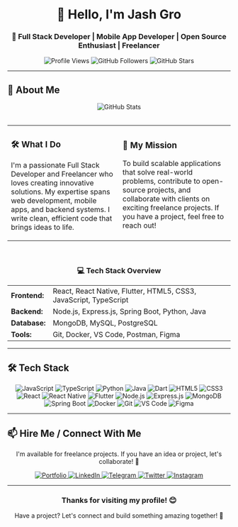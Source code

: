 <div align="center">
  <h1>👋 Hello, I'm Jash Gro</h1>
  <h3>🚀 Full Stack Developer | Mobile App Developer | Open Source Enthusiast | Freelancer</h3>
  
  <div>
    <img src="https://komarev.com/ghpvc/?username=BlackHatDevX&style=flat-square&color=00FF00" alt="Profile Views" />
    <img src="https://img.shields.io/github/followers/BlackHatDevX?label=Followers&style=social&color=00FF00" alt="GitHub Followers" />
    <img src="https://img.shields.io/github/stars/BlackHatDevX?label=Stars&style=social&color=00FF00" alt="GitHub Stars" />
  </div>
</div>

---

## 🎯 About Me

<div align="center">
  <img src="https://github-readme-stats.vercel.app/api?username=BlackHatDevX&show_icons=true&theme=radical&hide_border=true&bg_color=0D1117&title_color=00FF00&text_color=FFFFFF&icon_color=00FF00" alt="GitHub Stats" />
</div>

<br>

<div align="center">
  <table>
    <tr>
      <td width="50%">
        <h3>🛠️ What I Do</h3>
        <p>I'm a passionate Full Stack Developer and Freelancer who loves creating innovative solutions. My expertise spans web development, mobile apps, and backend systems. I write clean, efficient code that brings ideas to life.</p>
      </td>
      <td width="50%">
        <h3>🎯 My Mission</h3>
        <p>To build scalable applications that solve real-world problems, contribute to open-source projects, and collaborate with clients on exciting freelance projects. If you have a project, feel free to reach out!</p>
      </td>
    </tr>
  </table>
</div>

<br>

<div align="center">
  <h3>💻 Tech Stack Overview</h3>
  <table>
    <tr>
      <td><strong>Frontend:</strong></td>
      <td>React, React Native, Flutter, HTML5, CSS3, JavaScript, TypeScript</td>
    </tr>
    <tr>
      <td><strong>Backend:</strong></td>
      <td>Node.js, Express.js, Spring Boot, Python, Java</td>
    </tr>
    <tr>
      <td><strong>Database:</strong></td>
      <td>MongoDB, MySQL, PostgreSQL</td>
    </tr>
    <tr>
      <td><strong>Tools:</strong></td>
      <td>Git, Docker, VS Code, Postman, Figma</td>
    </tr>
  </table>
</div>

---

## 🛠️ Tech Stack

<div align="center">
  <img src="https://img.shields.io/badge/-JavaScript-F7DF1E?style=for-the-badge&logo=javascript&logoColor=black" alt="JavaScript" />
  <img src="https://img.shields.io/badge/-TypeScript-3178C6?style=for-the-badge&logo=typescript&logoColor=white" alt="TypeScript" />
  <img src="https://img.shields.io/badge/-Python-3776AB?style=for-the-badge&logo=python&logoColor=white" alt="Python" />
  <img src="https://img.shields.io/badge/-Java-ED8B00?style=for-the-badge&logo=java&logoColor=white" alt="Java" />
  <img src="https://img.shields.io/badge/-Dart-0175C2?style=for-the-badge&logo=dart&logoColor=white" alt="Dart" />
  <img src="https://img.shields.io/badge/-HTML5-E34F26?style=for-the-badge&logo=html5&logoColor=white" alt="HTML5" />
  <img src="https://img.shields.io/badge/-CSS3-1572B6?style=for-the-badge&logo=css3&logoColor=white" alt="CSS3" />
  <br>
  <img src="https://img.shields.io/badge/-React-61DAFB?style=for-the-badge&logo=react&logoColor=black" alt="React" />
  <img src="https://img.shields.io/badge/-React%20Native-61DAFB?style=for-the-badge&logo=react&logoColor=black" alt="React Native" />
  <img src="https://img.shields.io/badge/-Flutter-02569B?style=for-the-badge&logo=flutter&logoColor=white" alt="Flutter" />
  <img src="https://img.shields.io/badge/-Node.js-339933?style=for-the-badge&logo=nodedotjs&logoColor=white" alt="Node.js" />
  <img src="https://img.shields.io/badge/-Express.js-000000?style=for-the-badge&logo=express&logoColor=white" alt="Express.js" />
  <img src="https://img.shields.io/badge/-MongoDB-47A248?style=for-the-badge&logo=mongodb&logoColor=white" alt="MongoDB" />
  <br>
  <img src="https://img.shields.io/badge/-Spring%20Boot-6DB33F?style=for-the-badge&logo=springboot&logoColor=white" alt="Spring Boot" />
  <img src="https://img.shields.io/badge/-Docker-2496ED?style=for-the-badge&logo=docker&logoColor=white" alt="Docker" />
  <img src="https://img.shields.io/badge/-Git-F05032?style=for-the-badge&logo=git&logoColor=white" alt="Git" />
  <img src="https://img.shields.io/badge/-VS%20Code-007ACC?style=for-the-badge&logo=visualstudiocode&logoColor=white" alt="VS Code" />
  <img src="https://img.shields.io/badge/-Figma-F24E1E?style=for-the-badge&logo=figma&logoColor=white" alt="Figma" />
</div>

---

## 📫 Hire Me / Connect With Me

<div align="center">
  <p>I'm available for freelance projects. If you have an idea or project, let's collaborate! 🚀</p>
  <a href="https://bit.ly/jashgro" target="_blank">
    <img src="https://img.shields.io/badge/Portfolio-FF5722?style=for-the-badge&logo=todoist&logoColor=white" alt="Portfolio"/>
  </a>
  <a href="https://www.linkedin.com/in/jash-gro" target="_blank">
    <img src="https://img.shields.io/badge/LinkedIn-0077B5?style=for-the-badge&logo=linkedin&logoColor=white" alt="LinkedIn"/>
  </a>
  <a href="https://telegram.dog/deveIoper_x" target="_blank">
    <img src="https://img.shields.io/badge/Telegram-2CA5E0?style=for-the-badge&logo=telegram&logoColor=white" alt="Telegram"/>
  </a>
  <a href="https://twitter.com/jash_gro" target="_blank">
    <img src="https://img.shields.io/badge/Twitter-1DA1F2?style=for-the-badge&logo=twitter&logoColor=white" alt="Twitter"/>
  </a>
  <a href="https://www.instagram.com/jash_gro/" target="_blank">
    <img src="https://img.shields.io/badge/Instagram-E4405F?style=for-the-badge&logo=instagram&logoColor=white" alt="Instagram"/>
  </a>
</div>

---

<div align="center">
  <h3>Thanks for visiting my profile! 😊</h3>
  <p>Have a project? Let's connect and build something amazing together! 🚀</p>
</div>
